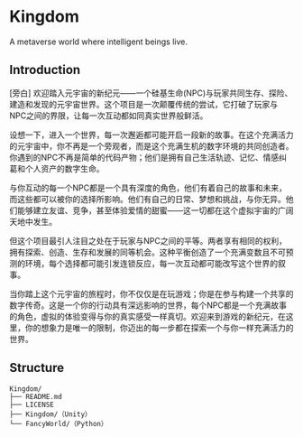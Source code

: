 # Kingdom
A metaverse world where intelligent beings live.

## Introduction
[旁白]
欢迎踏入元宇宙的新纪元——一个硅基生命(NPC)与玩家共同生存、探险、建造和发现的元宇宙世界。这个项目是一次颠覆传统的尝试，它打破了玩家与NPC之间的界限，让每一次互动都如同真实世界般鲜活。

设想一下，进入一个世界，每一次邂逅都可能开启一段新的故事。在这个充满活力的元宇宙中，你不再是一个旁观者，而是这个充满生机的数字环境的共同创造者。你遇到的NPC不再是简单的代码产物；他们是拥有自己生活轨迹、记忆、情感纠葛和个人资产的数字生命。

与你互动的每一个NPC都是一个具有深度的角色，他们有着自己的故事和未来，而这些都可以被你的选择所影响。他们有自己的日常、梦想和挑战，与你无异。他们能够建立友谊、竞争，甚至体验爱情的甜蜜——这一切都在这个虚拟宇宙的广阔天地中发生。

但这个项目最引人注目之处在于玩家与NPC之间的平等。两者享有相同的权利，拥有探索、创造、生存和发展的同等机会。这种平衡创造了一个充满变数且不可预测的环境，每个选择都可能引发连锁反应，每一次互动都可能改写这个世界的叙事。

当你踏上这个元宇宙的旅程时，你不仅仅是在玩游戏；你是在参与构建一个共享的数字传奇。这是一个你的行动具有深远影响的世界，每个NPC都是一个充满故事的角色，虚拟的体验变得与你的真实感受一样真切。欢迎来到游戏的新纪元，在这里，你的想象力是唯一的限制，你迈出的每一步都在探索一个与你一样充满活力的世界。

## Structure
```
Kingdom/
├── README.md
├── LICENSE
├── Kingdom/（Unity）
└── FancyWorld/（Python）
```

